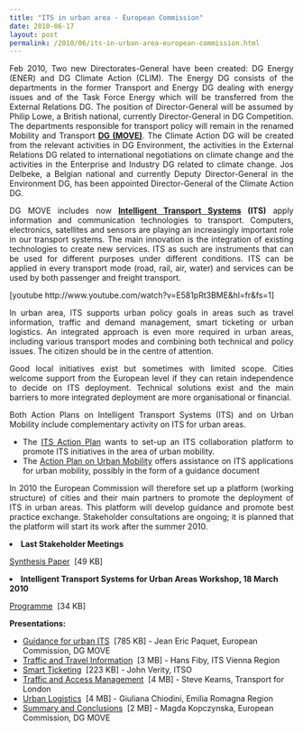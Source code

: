 ```yaml
---
title: "ITS in urban area - European Commission"
date: 2010-06-17
layout: post
permalink: /2010/06/its-in-urban-area-european-commission.html
---
```


<p style="text-align: justify">Feb 2010, Two new Directorates-General have been created: DG Energy (ENER) and DG Climate Action (CLIM). The Energy DG consists of the departments in the former Transport and Energy DG dealing with energy issues and of the Task Force Energy which will be transferred from the External Relations DG. The position of Director-General will be assumed by Philip Lowe, a British national, currently Director-General in DG Competition. The departments responsible for transport policy will remain in the renamed Mobility and Transport <strong><a href="http://ec.europa.eu/transport/index_en.htm" target="_blank">DG (MOVE)</a></strong>. The Climate Action DG will be created from the relevant activities in DG Environment, the activities in the External Relations DG related to international negotiations on climate change and the activities in the Enterprise and Industry DG related to climate change. Jos Delbeke, a Belgian national and currently Deputy Director-General in the Environment DG, has been appointed Director-General of the Climate Action DG.</p> <p style="text-align: justify">DG MOVE includes now <strong><a href="http://ec.europa.eu/transport/its/index_en.htm" target="_blank">Intelligent Transport Systems</a> (ITS)</strong> apply information and communication technologies to transport. Computers, electronics, satellites and sensors are playing an increasingly important role in our transport systems. The main innovation is the integration of existing technologies to create new services. ITS as such are instruments that can be used for different purposes under different conditions. ITS can be applied in every transport mode (road, rail, air, water) and services can be used by both passenger and freight transport.</p> <p style="text-align: justify"> </p>  <!--more-->   [youtube http://www.youtube.com/watch?v=E581pRt3BME&hl=fr&fs=1] <p style="text-align: justify">In urban area, ITS supports urban policy goals in areas such as travel information, traffic and demand management, smart ticketing or urban logistics. An integrated approach is even more required in urban areas, including various transport modes and combining both technical and policy issues. The citizen should be in the centre of attention.</p> <p style="text-align: justify">Good local initiatives exist but sometimes with limited scope. Cities welcome support from the European level if they can retain independence to decide on ITS deployment. Technical solutions exist and the main barriers to more integrated deployment are more organisational or financial.</p> <p style="text-align: justify">Both Action Plans on Intelligent Transport Systems (ITS) and on Urban Mobility include complementary activity on ITS for urban areas.</p> <ul> <li> <div style="text-align: justify">The <a href="/transport/its/road/action_plan/action_plan_en.htm" title="ITS Action Plan">ITS Action Plan</a> wants to set-up an ITS collaboration platform to promote ITS initiatives in the area of urban mobility.</div></li> <li> <div style="text-align: justify">The <a href="/transport/urban/urban_mobility/action_plan_en.htm" title="Action Plan on Urban Mobility">Action Plan on Urban Mobility</a> offers assistance on ITS applications for urban mobility, possibly in the form of a guidance document</div></li> </ul> <p style="text-align: justify">In 2010 the European Commission will therefore set up a platform (working structure) of cities and their main partners to promote the deployment of ITS in urban areas. This platform will develop guidance and promote best practice exchange. Stakeholder consultations are ongoing; it is planned that the platform will start its work after the summer 2010.</p> <li><strong>Last Stakeholder Meetings</strong> <p><a href="/transport/its/road/action_plan/doc/2009_urban_its_hearings_synthesis.pdf" target="_blank" title="Synthesis Paper">Synthesis Paper</a>  [49 KB] </p></li> <li><strong>Intelligent Transport Systems for Urban Areas Workshop, 18 March 2010</strong> <p><a href="/transport/its/road/action_plan/doc/2010_03_18_programme.pdf" target="_blank" title="Programme">Programme</a>  [34 KB] </p> <p><strong>Presentations:</strong></p> <ul> <li><a href="/transport/its/road/action_plan/doc/2010_03_18_guidance_for_urban_its.pdf" target="_blank" title=" Guidance for urban ITS">Guidance for urban ITS</a>  [785 KB] - Jean Eric Paquet, European Commission, DG MOVE</li> <li><a href="/transport/its/road/action_plan/doc/2010_03_18_traffic_and_travel_information.pdf" target="_blank" title=" Traffic and Travel Information">Traffic and Travel Information</a>  [3 MB] - Hans Fiby, ITS Vienna Region</li> <li><a href="/transport/its/road/action_plan/doc/2010_03_18_smart_ticketing.pdf" target="_blank" title=" Smart Ticketing">Smart Ticketing</a>  [223 KB] - John Verity, ITSO</li> <li><a href="/transport/its/road/action_plan/doc/2010_03_18_traffic_and_access_management.pdf" target="_blank" title=" Traffic and Access Management">Traffic and Access Management</a>  [4 MB] - Steve Kearns, Transport for London</li> <li><a href="/transport/its/road/action_plan/doc/2010_03_18_urban_logistics.pdf" target="_blank" title=" Urban Logistics">Urban Logistics</a>  [4 MB] - Giuliana Chiodini, Emilia Romagna Region</li> <li><a href="/transport/its/road/action_plan/doc/2010_03_18_summary_and_conclusions.pdf" target="_blank" title=" Summary and Conclusions">Summary and Conclusions</a>  [2 MB] - Magda Kopczynska, European Commission, DG MOVE</li> </ul> </li> <br />